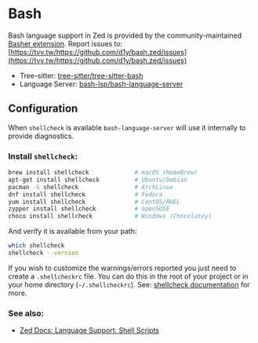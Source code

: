 # Bash

Bash language support in Zed is provided by the community-maintained [Basher extension](https://tvv.tw/https://github.com/d1y/bash.zed).
Report issues to: [https://tvv.tw/https://github.com/d1y/bash.zed/issues](https://tvv.tw/https://github.com/d1y/bash.zed/issues)

- Tree-sitter: [tree-sitter/tree-sitter-bash](https://tvv.tw/https://github.com/tree-sitter/tree-sitter-bash)
- Language Server: [bash-lsp/bash-language-server](https://tvv.tw/https://github.com/bash-lsp/bash-language-server)

## Configuration

When `shellcheck` is available `bash-language-server` will use it internally to provide diagnostics.

### Install `shellcheck`:

```sh
brew install shellcheck             # macOS (HomeBrew)
apt-get install shellcheck          # Ubuntu/Debian
pacman -S shellcheck                # ArchLinux
dnf install shellcheck              # Fedora
yum install shellcheck              # CentOS/RHEL
zypper install shellcheck           # openSUSE
choco install shellcheck            # Windows (Chocolatey)
```

And verify it is available from your path:

```sh
which shellcheck
shellcheck --version
```

If you wish to customize the warnings/errors reported you just need to create a `.shellcheckrc` file. You can do this in the root of your project or in your home directory (`~/.shellcheckrc`). See: [shellcheck documentation](https://tvv.tw/https://github.com/koalaman/shellcheck/wiki/Ignore#ignoring-one-or-more-types-of-errors-forever) for more.

### See also:

- [Zed Docs: Language Support: Shell Scripts](./sh.md)
